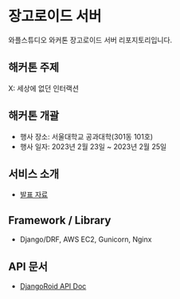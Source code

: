 # 장고로이드 서버
와플스튜디오 와커톤 장고로이드 서버 리포지토리입니다. 

## 해커톤 주제
X: 세상에 없던 인터랙션

## 해커톤 개괄
- 행사 장소: 서울대학교 공과대학(301동 101호)
- 행사 일자: 2023년 2월 23일 ~ 2023년 2월 25일

## 서비스 소개
- [발표 자료](https://historical-garage-3bd.notion.site/ccd68c1df4284b0b8d78ee9d0eb941a6)

## Framework / Library
- Django/DRF, AWS EC2, Gunicorn, Nginx

## API 문서
- [DjangoRoid API Doc](https://historical-garage-3bd.notion.site/DjangoRoid-API-Documentation-eba8908c20164559b8544e8d554d5df8)
